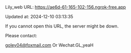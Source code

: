 Lily_web URL: https://ae6d-61-165-102-156.ngrok-free.app

Updated at: 2024-12-10 03:13:35

If you cannot open this URL, the server might be down.

Please contact: 

goley04@foxmail.com Or Wechat:GL_yeaH